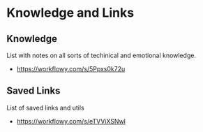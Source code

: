 # Knowledge and Links

## Knowledge

List with notes on all sorts of techinical and emotional knowledge.

- https://workflowy.com/s/5Ppxs0k72u

## Saved Links

List of saved links and utils

- https://workflowy.com/s/eTVViXSNwl
